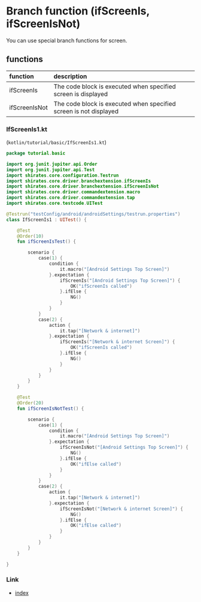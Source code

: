 # Branch function (ifScreenIs, ifScreenIsNot)

You can use special branch functions for screen.

## functions

| function      | description                                                       |
|:--------------|:------------------------------------------------------------------|
| ifScreenIs    | The code block is executed when specified screen is displayed     |
| ifScreenIsNot | The code block is executed when specified screen is not displayed |

### IfScreenIs1.kt

(`kotlin/tutorial/basic/IfScreenIs1.kt`)

```kotlin
package tutorial.basic

import org.junit.jupiter.api.Order
import org.junit.jupiter.api.Test
import shirates.core.configuration.Testrun
import shirates.core.driver.branchextension.ifScreenIs
import shirates.core.driver.branchextension.ifScreenIsNot
import shirates.core.driver.commandextension.macro
import shirates.core.driver.commandextension.tap
import shirates.core.testcode.UITest

@Testrun("testConfig/android/androidSettings/testrun.properties")
class IfScreenIs1 : UITest() {

    @Test
    @Order(10)
    fun ifScreenIsTest() {

        scenario {
            case(1) {
                condition {
                    it.macro("[Android Settings Top Screen]")
                }.expectation {
                    ifScreenIs("[Android Settings Top Screen]") {
                        OK("ifScreenIs called")
                    }.ifElse {
                        NG()
                    }
                }
            }
            case(2) {
                action {
                    it.tap("[Network & internet]")
                }.expectation {
                    ifScreenIs("[Network & internet Screen]") {
                        OK("ifScreenIs called")
                    }.ifElse {
                        NG()
                    }
                }
            }
        }
    }

    @Test
    @Order(20)
    fun ifScreenIsNotTest() {

        scenario {
            case(1) {
                condition {
                    it.macro("[Android Settings Top Screen]")
                }.expectation {
                    ifScreenIsNot("[Android Settings Top Screen]") {
                        NG()
                    }.ifElse {
                        OK("ifElse called")
                    }
                }
            }
            case(2) {
                action {
                    it.tap("[Network & internet]")
                }.expectation {
                    ifScreenIsNot("[Network & internet Screen]") {
                        NG()
                    }.ifElse {
                        OK("ifElse called")
                    }
                }
            }
        }
    }

}
```

### Link

- [index](../../../index.md)

